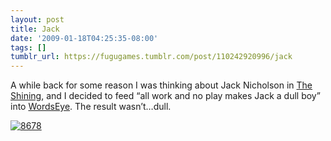 ```yaml
---
layout: post
title: Jack
date: '2009-01-18T04:25:35-08:00'
tags: []
tumblr_url: https://fugugames.tumblr.com/post/110242920996/jack
---
```

A while back for some reason I was thinking about Jack Nicholson in [The Shining](http://en.wikipedia.org/wiki/The_Shining_(film)), and I decided to feed “all work and no play makes Jack a dull boy” into [WordsEye](http://wordseye.com/). The result wasn’t…dull.

[![8678](http://itshardtofondlepenguins.com/wp-content/uploads/2009/01/8678.jpg "8678")](http://wordseye.com/view-picture?sid=8678)

